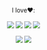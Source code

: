<p align='center'>
 I love❤️:<br/><br/>
  <img src="https://img.shields.io/badge/Python-FFD43B?style=for-the-badge&logo=python&logoColor=blue" />
  <img src="https://img.shields.io/badge/Django-092E20?style=for-the-badge&logo=django&logoColor=green" />
  <img src="https://img.shields.io/badge/GitHub-100000?style=for-the-badge&logo=github&logoColor=white" />
  <img src="https://img.shields.io/badge/GitLab-330F63?style=for-the-badge&logo=gitlab&logoColor=white" />
</p>
<p align='center'>
<img  src="https://img.shields.io/badge/Docker-2CA5E0?style=for-the-badge&logo=docker&logoColor=white" />
<img  src="https://img.shields.io/badge/Nginx-009639?style=for-the-badge&logo=nginx&logoColor=white" />
</p>

